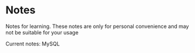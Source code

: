 # Notes
Notes for learning. These notes are only for personal convenience and may not be suitable for your usage 

Current notes: MySQL
